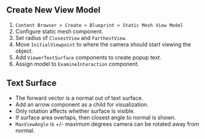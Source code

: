 ## Create New View Model
1. `Content Browser > Create > Blueprint > Static Mesh View Model`
1. Configure static mesh component.
1. Set radius of `ClosestView` and `FarthestView`.
1. Move `InitialViewpoint` to where the camera should start viewing the object.
1. Add `ViewerTextSurface` components to create popup text.
1. Assign model to `ExamineInteraction` component.

## Text Surface
* The forward vector is a normal out of text surface.
* Add an arrow component as a child for visualization.
* Only rotation affects whether surface is visible.
* If surface area overlaps, then closest angle to normal is shown.
* `MaxViewAngle` is +/- maximum degrees camera can be rotated away from normal.